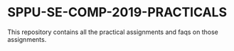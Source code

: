 # SPPU-SE-COMP-2019-PRACTICALS
This repository contains all the practical assignments and faqs on those assignments.

